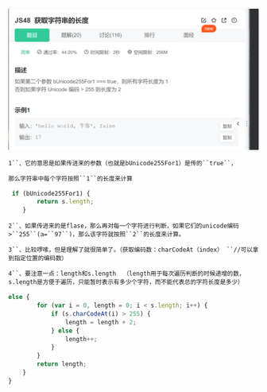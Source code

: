 ![67021724517](assets/1670217245177.png)

`1``、它的意思是如果传进来的参数（也就是bUnicode255For1）是传的``true``，`

`那么字符串中每个字符按照``1``的长度来计算`

~~~js
 if (bUnicode255For1) {
        return s.length;
    }
~~~

`2``、如果传进来的是flase，那么再对每一个字符进行判断，如果它们的unicode编码>``255``(a=``97``)，那么该字符就按照``2``的长度来计算。`

`3``、比较啰嗦，但是理解了就很简单了。（获取编码数：charCodeAt（index） ``//可以拿到指定位置的编码数）`

`4``、要注意一点：length和s.length  （length用于每次遍历判断的时候递增的数，s.length是方便于遍历，只能暂时表示有多少个字符，而不能代表总的字符长度是多少）`

~~~js
else {
        for (var i = 0, length = 0; i < s.length; i++) {
            if (s.charCodeAt(i) > 255) {
                length = length + 2;
            } else {
                length++;
            }
        }
        return length;
    }
}
~~~

